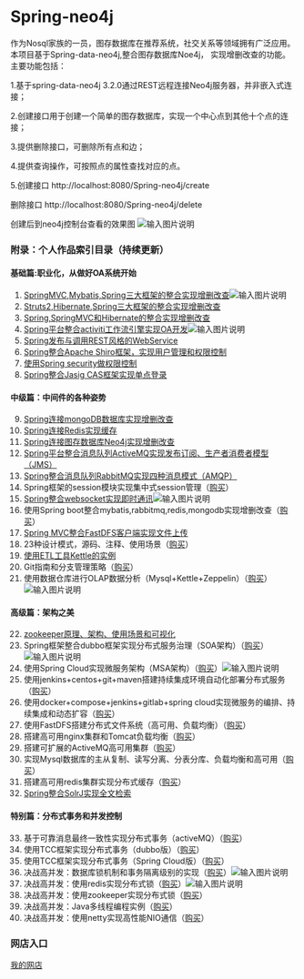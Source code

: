 # Spring-neo4j
 作为Nosql家族的一员，图存数据库在推荐系统，社交关系等领域拥有广泛应用。本项目基于Spring-data-neo4j,整合图存数据库Noe4j，
 实现增删改查的功能。主要功能包括：
 
 1.基于spring-data-neo4j 3.2.0通过REST远程连接Neo4j服务器，并非嵌入式连接；
 
 2.创建接口用于创建一个简单的图存数据库，实现一个中心点到其他十个点的连接；
 
 3.提供删除接口，可删除所有点和边；
 
 4.提供查询操作，可按照点的属性查找对应的点。
 
 5.创建接口
 http://localhost:8080/Spring-neo4j/create
 
 删除接口
 http://localhost:8080/Spring-neo4j/delete
 
 创建后到neo4j控制台查看的效果图
![输入图片说明](http://git.oschina.net/uploads/images/2017/0209/090929_a6f0e164_1110335.jpeg "在这里输入图片标题")

### 附录：个人作品索引目录（持续更新）

#### 基础篇:职业化，从做好OA系统开始
1. [SpringMVC,Mybatis,Spring三大框架的整合实现增删改查](https://gitee.com/shenzhanwang/SSM)![输入图片说明](https://img.shields.io/badge/-%E7%B2%BE%E5%93%81-orange.svg "在这里输入图片标题")
2. [Struts2,Hibernate,Spring三大框架的整合实现增删改查](https://gitee.com/shenzhanwang/S2SH)
3. [Spring,SpringMVC和Hibernate的整合实现增删改查](https://gitee.com/shenzhanwang/SSH)
4. [Spring平台整合activiti工作流引擎实现OA开发](https://gitee.com/shenzhanwang/Spring-activiti)![输入图片说明](https://img.shields.io/badge/-%E7%B2%BE%E5%93%81-orange.svg "在这里输入图片标题")
5. [Spring发布与调用REST风格的WebService](https://gitee.com/shenzhanwang/Spring-REST)
6. [Spring整合Apache Shiro框架，实现用户管理和权限控制](https://gitee.com/shenzhanwang/Spring-shiro)
7. [使用Spring security做权限控制](https://gitee.com/shenzhanwang/spring-security-demo)
8. [Spring整合Jasig CAS框架实现单点登录](https://gitee.com/shenzhanwang/Spring-cas-sso)
#### 中级篇：中间件的各种姿势
9. [Spring连接mongoDB数据库实现增删改查](https://gitee.com/shenzhanwang/Spring-mongoDB)
10. [Spring连接Redis实现缓存](https://gitee.com/shenzhanwang/Spring-redis)
11. [Spring连接图存数据库Neo4j实现增删改查](https://gitee.com/shenzhanwang/Spring-neo4j)
12. [Spring平台整合消息队列ActiveMQ实现发布订阅、生产者消费者模型（JMS）](https://gitee.com/shenzhanwang/Spring-activeMQ)
13. [Spring整合消息队列RabbitMQ实现四种消息模式（AMQP）](https://gitee.com/shenzhanwang/Spring-rabbitMQ)
14. Spring框架的session模块实现集中式session管理（[购买](https://www.fageka.com/store/item/s/id/fwW1QEK2848.html)）
15. [Spring整合websocket实现即时通讯](https://gitee.com/shenzhanwang/Spring-websocket)![输入图片说明](https://img.shields.io/badge/-%E7%B2%BE%E5%93%81-orange.svg "在这里输入图片标题")
16. 使用Spring boot整合mybatis,rabbitmq,redis,mongodb实现增删改查（[购买](https://www.fageka.com/store/item/s/id/0feQDHL1913.html)）
17. [Spring MVC整合FastDFS客户端实现文件上传](https://gitee.com/shenzhanwang/Spring-fastdfs)
18. 23种设计模式，源码、注释、使用场景（[购买](https://www.fageka.com/store/item/s/id/TuSSL2r3330.html)）
19. [使用ETL工具Kettle的实例](https://gitee.com/shenzhanwang/Kettle-demo)
20. Git指南和分支管理策略（[购买](https://www.fageka.com/store/item/s/id/Z7uh2iF1620.html)）
21. 使用数据仓库进行OLAP数据分析（Mysql+Kettle+Zeppelin）（[购买](https://www.fageka.com/store/item/s/id/malQqky4959.html)）![输入图片说明](https://img.shields.io/badge/-%E7%B2%BE%E5%93%81-orange.svg "在这里输入图片标题")
#### 高级篇：架构之美
22. [zookeeper原理、架构、使用场景和可视化](https://gitee.com/shenzhanwang/zookeeper-practice)
23. Spring框架整合dubbo框架实现分布式服务治理（SOA架构）（[购买](https://www.fageka.com/store/item/s/id/tTEHOF42241.html)）![输入图片说明](https://img.shields.io/badge/-%E7%B2%BE%E5%93%81-orange.svg "在这里输入图片标题")
24. 使用Spring Cloud实现微服务架构（MSA架构）（[购买](https://www.fageka.com/store/item/s/id/5T5cEY80304.html)）![输入图片说明](https://img.shields.io/badge/-%E7%B2%BE%E5%93%81-orange.svg "在这里输入图片标题")
25. 使用jenkins+centos+git+maven搭建持续集成环境自动化部署分布式服务（[购买](https://www.fageka.com/store/item/s/id/TvLt0pr4205.html)）
26. 使用docker+compose+jenkins+gitlab+spring cloud实现微服务的编排、持续集成和动态扩容（[购买](https://www.fageka.com/store/item/s/id/7Gi4FeN2111.html)）
27. 使用FastDFS搭建分布式文件系统（高可用、负载均衡）（[购买](https://www.fageka.com/store/item/s/id/sAKgl2n4209.html)）
28. 搭建高可用nginx集群和Tomcat负载均衡（[购买](https://www.fageka.com/store/item/s/id/78bvd6N2534.html)）
29. 搭建可扩展的ActiveMQ高可用集群（[购买](https://www.fageka.com/store/item/s/id/H1nWZ4j4443.html)）
30. 实现Mysql数据库的主从复制、读写分离、分表分库、负载均衡和高可用（[购买](https://www.fageka.com/store/item/s/id/lojrGCH2016.html)）
31. 搭建高可用redis集群实现分布式缓存（[购买](https://www.fageka.com/store/item/s/id/02HwT2W4038.html)）
32. [Spring整合SolrJ实现全文检索](https://gitee.com/shenzhanwang/Spring-solr)
#### 特别篇：分布式事务和并发控制
33. 基于可靠消息最终一致性实现分布式事务（activeMQ）（[购买](https://www.fageka.com/store/item/s/id/qwCZgHD2224.html)）
34. 使用TCC框架实现分布式事务（dubbo版）（[购买](https://www.fageka.com/store/item/s/id/woVwDpD0145.html)）
35. 使用TCC框架实现分布式事务（Spring Cloud版）（[购买](https://www.fageka.com/store/item/s/id/VZ4lvg40739.html)）
36. 决战高并发：数据库锁机制和事务隔离级别的实现（[购买](https://www.fageka.com/store/item/s/id/Xvk7DZI2400.html)）![输入图片说明](https://img.shields.io/badge/-%E7%B2%BE%E5%93%81-orange.svg "在这里输入图片标题")
37. 决战高并发：使用redis实现分布式锁（[购买](https://www.fageka.com/store/item/s/id/uFQStQ61656.html)）![输入图片说明](https://img.shields.io/badge/-%E7%B2%BE%E5%93%81-orange.svg "在这里输入图片标题")
38. 决战高并发：使用zookeeper实现分布式锁（[购买](https://www.fageka.com/store/item/s/id/NQp8kpF1940.html)）
39. 决战高并发：Java多线程编程实例（[购买](https://www.fageka.com/store/item/s/id/k6MzK041644.html)）
40. 决战高并发：使用netty实现高性能NIO通信（[购买](https://www.fageka.com/store/item/s/id/VtwnbVN5319.html)）

### 网店入口
[我的网店](https://www.fageka.com/Store/Index/shop/id/1zxrETbHcz)
   